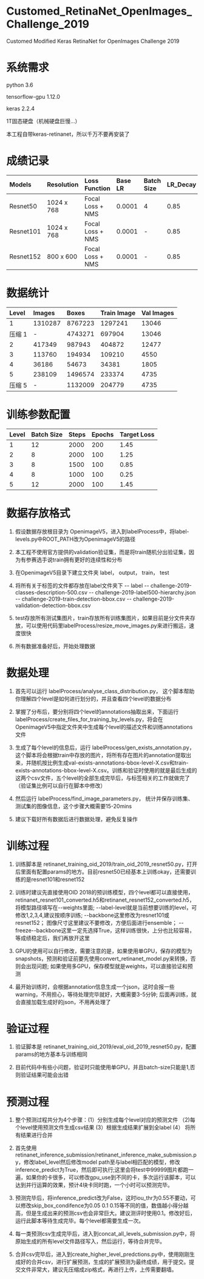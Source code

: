 # Customed_RetinaNet_OpenImages_Challenge_2019
Customed Modified Keras RetinaNet for OpenImages Challenge 2019

# 系统需求
python 3.6

tensorflow-gpu  1.12.0

keras           2.2.4

1T固态硬盘（机械硬盘巨慢...）

本工程自带keras-retinanet，所以千万不要再安装了

# 成绩记录

|Models|Resolution|Loss Function|Base LR|Batch Size|LR_Decay|MAP|
|:---|:---|:---|:---|:---|:---|:---|
|Resnet50|1024 x 768|Focal Loss + NMS|0.0001|4|0.85|0.46005|
|Resnet101|1024 x 768|Focal Loss + NMS|0.0001|-|0.85|-|
|Resnet152|800 x 600|Focal Loss + NMS|0.0001|-|0.85|-|

# 数据统计
|Level|Images|Boxes|Train Image|Val Images|
|:---|:---|:---|:---|:---|
|1|1310287|8767223|1297241|13046|
|压缩 1|-|4743271|697904|13046|
|2|417349|987943|404872|12477|
|3|113760|194934|109210|4550|
|4|36186|54673|34381|1805|
|5|238109|1496574|233374|4735|
|压缩 5|-|1132009|204779|4735|

# 训练参数配置
|Level|Batch Size|Steps|Epochs|Target Loss|
|:---|:---|:---|:---|:---|
|1|12|2000|200|1.45|
|2|8|2000|100|1.25|
|3|8|1500|100|0.85|
|4|8|1000|100|0.25|
|5|12|2000|100|1.45|

# 数据存放格式
1. 假设数据存放根目录为 OpenimageV5，进入到labelProcess中，将label-levels.py中ROOT_PATH改为OpenimageV5的路径

2. 本工程不使用官方提供的validation验证集，而是将train随机分出验证集，因为有参赛选手说train拥有更好的连续性和分布

3. 在OpenimageV5目录下建立文件夹 label， output， train， test

4. 将所有关于标签的文件都存放在label文件夹下
   -- label -- challenge-2019-classes-description-500.csv
            -- challenge-2019-label500-hierarchy.json
            -- challenge-2019-train-detection-bbox.csv
            -- challenge-2019-validation-detection-bbox.csv

5. test存放所有测试集图片，train存放所有训练集图片，如果目前是分文件夹存放，可以使用代码里labelProcess/resize_move_images.py来进行搬运，速度很快

6. 所有数据准备好后，开始处理数据

# 数据处理
1. 首先可以运行 labelProcess/analyse_class_distribution.py， 这个脚本帮助你理解四个level是如何进行划分的，并且查看四个level的数据分布

2. 掌握了分布后，要分别将四个level的annotations抽取出来，下面运行 labelProcess/create_files_for_training_by_levels.py，将会在OpenimageV5中指定文件夹中生成每个level的描述文件和训练annotations文件

3. 生成了每个level的信息后，运行 labelProcess/gen_exists_annotation.py， 这个脚本将会根据train中存放的图片，将所有存在图片的annotation提取出来，并随机按比例生成val-exists-annotations-bbox-level-X.csv和train-exists-annotations-bbox-level-X.csv。训练和验证时使用的就是最后生成的这两个csv文件，五个level的全部生成完毕后，与标签相关的工作就做完了（验证集比例可以自行在脚本中修改）

4. 然后运行 labelProcess/find_image_parameters.py， 统计并保存训练集、测试集的图像信息，这个步骤大概需要15-20mins

5. 建议下载好所有数据后进行数据处理，避免反复操作

# 训练过程
1. 训练脚本是 retinanet_training_oid_2019/train_oid_2019_resnet50.py，打开后里面有配置params的地方。目前resnet50已经基本上训练okay，还需要训练的是resnet101和resnet152

2. 训练时建议先直接使用OID 2018的预训练模型，四个level都可以直接使用，retinanet_resnet101_converted.h5和retinanet_resnet152_converted.h5，将模型路径填写在--weights里面; --label-level就是当前想要训练的level，可修改1,2,3,4,建议按顺序训练; --backbone这里修改为resnet101或resnet152； 图像尺寸这里建议不要修改，方便后面进行ensemble； --freeze--backbone这里一定先选择True，这样训练很快，上分也比较容易，等成绩稳定后，我们再放开这里

3. GPU的使用可以自行修改，需要注意的是，如果使用单GPU，保存的模型为snapshots，预测和验证前要先使用convert_retinanet_model.py来转换，否则会出现问题; 如果使用多GPU，保存模型就是weights，可以直接验证和预测

4. 最开始训练时，会根据annotation信息生成一个json，这时会报一些warning，不用担心，等待处理完毕就好，大概需要3-5分钟; 后面再训练，就会直接加载生成好的json，不用再处理了

# 验证过程
1. 验证脚本是 retinanet_training_oid_2019/eval_oid_2019_resnet50.py，配置params的地方基本与训练相同

2. 目前代码中有些小问题，验证时只能使用单GPU，并且batch-size只能是1,否则验证结果可能会出错

# 预测过程
1. 整个预测过程共分为4个步骤：(1）分别生成每个level对应的预测文件 （2)每个level使用预测文件生成csv结果 (3）根据生成结果扩展到全label (4） 将所有结果进行合并

2. 首先使用retinanet_inference_submission/retinanet_inference_make_submission.py，修改label_level然后修改model path至与label相匹配的模型，修改inference_predict为True，然后即可执行;这里会将test中99999图片都跑一遍，如果你的卡很多，可以修改gpu_use到不同的卡，多次运行该脚本，可以达到并行运算的效果，预计4块卡同时跑，一个小时可以预测完毕。

3. 预测完毕后，将inference_predict改为False，这时iou_thr为0.55不要动，可以修改skip_box_condifence为0.05 0.1 0.15等不同的值，数值越小得分越高，但是生成出来的预测csv也会非常巨大。建议测评时使用0.1。修改好后，运行此脚本等待生成完毕。每个level都需要生成一次。

4. 每一类预测csv生成完毕后，进入到concat_all_levels_submission.py中，将原始生成的所有level文件路径写入，然后运行，等待合并完毕。

5. 合并csv完毕后，进入到create_higher_level_predctions.py中，使用刚刚生成好的合并csv，进行扩展预测，生成的扩展预测为最终成绩，用于提交。提交文件非常大，建议先压缩成zip格式，再进行上传，上传需要翻墙。
